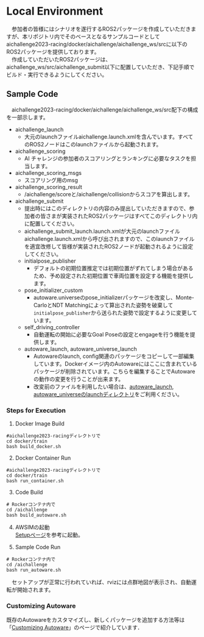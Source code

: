 # Local Environment
 &emsp;参加者の皆様にはシナリオを遂行するROS2パッケージを作成していただきますが、本リポジトリ内でそのベースとなるサンプルコードとしてaichallenge2023-racing/docker/aichallenge/aichallenge_ws/srcに以下のROS2パッケージを提供しております。  
 &emsp;作成していただいたROS2パッケージは、aichallenge_ws/src/aichallenge_submit以下に配置していただき、下記手順でビルド・実行できるようにしてください。
  
## Sample Code
 &emsp;aichallenge2023-racing/docker/aichallenge/aichallenge_ws/src配下の構成を一部示します。
* aichallenge_launch
  * 大元のlaunchファイルaichallenge.launch.xmlを含んでいます。すべてのROS2ノードはこのlaunchファイルから起動されます。
* aichallenge_scoring
  * AI チャレンジの参加者のスコアリングとランキングに必要なタスクを担当します。
* aichallenge_scoring_msgs
  * スコアリング用のmsg
* aichallenge_scoring_result
  * /aichallenge/scoreと/aichallenge/collisionからスコアを算出します。
* aichallenge_submit
  * 提出時にはこのディレクトリの内容のみ提出していただきますので、参加者の皆さまが実装されたROS2パッケージはすべてこのディレクトリ内に配置してください。
  * aichallenge_submit_launch.launch.xmlが大元のlaunchファイルaichallenge.launch.xmlから呼び出されますので、このlaunchファイルを適宜改修して皆様が実装されたROS2ノードが起動されるように設定してください。
  * initialpose_publisher
    * デフォルトの初期位置推定では初期位置がずれてしまう場合があるため、予め設定された初期位置で車両位置を設定する機能を提供します。
  * pose_initializer_custom
    * autoware.universeのpose_initializerパッケージを改変し、Monte-CarloとNDT Matchingによって算出された姿勢を破棄して`initialpose_publisher`から送られた姿勢で設定するように変更しています。
  * self_driving_controller
    * 自動運転の開始に必要なGoal Poseの設定とengageを行う機能を提供します。
  * autoware_launch, autoware_universe_launch
    * Autowareのlaunch, config関連のパッケージをコピーして一部編集しています。Dockerイメージ内のAutowareにはここに含まれているパッケージが削除されています。こちらを編集することでAutowareの動作の変更を行うことが出来ます。
    * 改変前のファイルを利用したい場合は、[autoware_launch](https://github.com/autowarefoundation/autoware_launch/tree/awsim-stable), [autoware_universeのlaunchディレクトリ](https://github.com/autowarefoundation/autoware.universe/tree/awsim-stable/launch)をご利用ください。

### Steps for Execution
1. Docker Image Build
```
#aichallenge2023-racingディレクトリで
cd docker/train
bash build_docker.sh
```

2. Docker Container Run
```
#aichallenge2023-racingディレクトリで
cd docker/train
bash run_container.sh
```

3. Code Build
```
# Rockerコンテナ内で
cd /aichallenge
bash build_autoware.sh
```
4. AWSIMの起動  
[Setupページ](../setup/index.html)を参考に起動。

5. Sample Code Run
```
# Rockerコンテナ内で
cd /aichallenge
bash run_autoware.sh
```
 &emsp;セットアップが正常に行われていれば、rvizには点群地図が表示され、自動運転が開始されます。
 
 ### Customizing Autoware

 既存のAutowareをカスタマイズし、新しくパッケージを追加する方法等は「[Customizing Autoware](../customize/index.html)」のページで紹介しています．